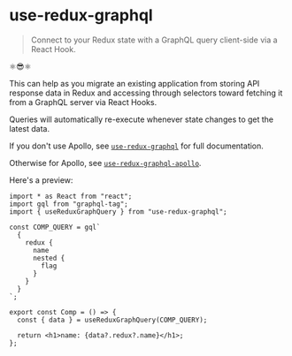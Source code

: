 # use-redux-graphql

> Connect to your Redux state with a GraphQL query client-side via a React Hook.

⚛️:sunglasses:⚛️

This can help as you migrate an existing application from storing API response data in Redux and accessing through selectors toward fetching it from a GraphQL server via React Hooks.

Queries will automatically re-execute whenever state changes to get the latest data.

If you don't use Apollo, see [`use-redux-graphql`](https://github.com/AndersDJohnson/use-redux-graphql/tree/master/packages/use-redux-graphql/README.md)
for full documentation.

Otherwise for Apollo, see [`use-redux-graphql-apollo`](https://github.com/AndersDJohnson/use-redux-graphql/tree/master/packages/use-redux-graphql-apollo/README.md).

Here's a preview:

```tsx
import * as React from "react";
import gql from "graphql-tag";
import { useReduxGraphQuery } from "use-redux-graphql";

const COMP_QUERY = gql`
  {
    redux {
      name
      nested {
        flag
      }
    }
  }
`;

export const Comp = () => {
  const { data } = useReduxGraphQuery(COMP_QUERY);

  return <h1>name: {data?.redux?.name}</h1>;
};
```
